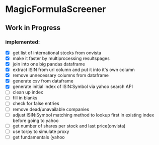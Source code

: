 # MagicFormulaScreener
 
## Work in Progress

### implemented: 
*[x] get list of international stocks from onvista  
*[x] make it faster by multiprocessing resultspages  
*[x] join into one big pandas dataframe  
*[x] extract ISIN from url column and put it into it's own column  
*[x] remove unnecessary columns from dataframe  
*[x] generate csv from dataframe  
*[x] generate initial index of ISIN:Symbol via yahoo search API  
*[ ] clean up index  
*[ ] fill in blanks  
*[ ] check for false entries  
*[ ] remove dead/unavailable companies  
*[ ] adjust ISIN:Symbol matching method to lookup first in existing index before going to yahoo  
*[ ] get number of shares per stock and last price(onvista)  
*[ ] use torpy to simulate proxy  
*[ ] get fundamentals (yahoo  
